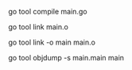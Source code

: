 go tool compile main.go

go tool link main.o

go tool link -o main main.o

go tool objdump -s main.main main